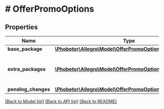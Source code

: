 # # OfferPromoOptions

## Properties

Name | Type | Description | Notes
------------ | ------------- | ------------- | -------------
**base_package** | [**\Phobetor\Allegro\Model\OfferPromoOption**](OfferPromoOption.md) |  | [optional]
**extra_packages** | [**\Phobetor\Allegro\Model\OfferPromoOption[]**](OfferPromoOption.md) | Extra promotion packages set on offer. | [optional]
**pending_changes** | [**\Phobetor\Allegro\Model\OfferPromoOptionsPendingChanges**](OfferPromoOptionsPendingChanges.md) |  | [optional]

[[Back to Model list]](../../README.md#models) [[Back to API list]](../../README.md#endpoints) [[Back to README]](../../README.md)
